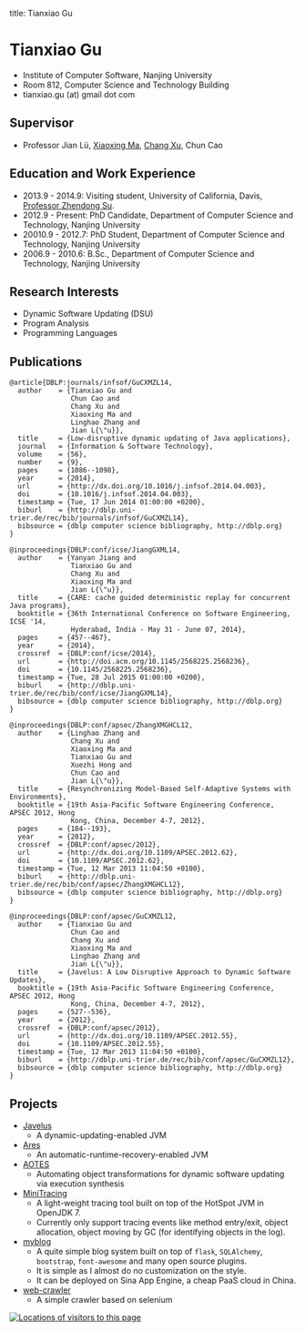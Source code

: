 title: Tianxiao Gu

# Tianxiao Gu


* Institute of Computer Software, Nanjing University
* Room 812, Computer Science and Technology Building
* tianxiao.gu (at) gmail dot com


## Supervisor

* Professor Jian Lü, [Xiaoxing Ma](http://moon.nju.edu.cn/~XiaoxingMa "Xiaoxing Ma"), [Chang Xu](http://cs.nju.edu.cn/changxu/ "Chang Xu"), Chun Cao

## Education and Work Experience

* 2013.9 - 2014.9: Visiting student, University of California, Davis, [Professor Zhendong Su](http://www.cs.ucdavis.edu/~su/).
* 2012.9 - Present: PhD Candidate, Department of Computer Science and Technology, Nanjing University
* 20010.9 - 2012.7: PhD Student, Department of Computer Science and Technology, Nanjing University
* 2006.9 - 2010.6: B.Sc., Department of Computer Science and Technology, Nanjing University


## Research Interests

* Dynamic Software Updating (DSU)
* Program Analysis
* Programming Languages

## Publications

~~~{.bibtexhtml hl_lines="Tianxiao Gu"}
@article{DBLP:journals/infsof/GuCXMZL14,
  author    = {Tianxiao Gu and
               Chun Cao and
               Chang Xu and
               Xiaoxing Ma and
               Linghao Zhang and
               Jian L{\"u}},
  title     = {Low-disruptive dynamic updating of Java applications},
  journal   = {Information & Software Technology},
  volume    = {56},
  number    = {9},
  pages     = {1086--1098},
  year      = {2014},
  url       = {http://dx.doi.org/10.1016/j.infsof.2014.04.003},
  doi       = {10.1016/j.infsof.2014.04.003},
  timestamp = {Tue, 17 Jun 2014 01:00:00 +0200},
  biburl    = {http://dblp.uni-trier.de/rec/bib/journals/infsof/GuCXMZL14},
  bibsource = {dblp computer science bibliography, http://dblp.org}
}

@inproceedings{DBLP:conf/icse/JiangGXML14,
  author    = {Yanyan Jiang and
               Tianxiao Gu and
               Chang Xu and
               Xiaoxing Ma and
               Jian L{\"u}},
  title     = {CARE: cache guided deterministic replay for concurrent Java programs},
  booktitle = {36th International Conference on Software Engineering, ICSE '14,
               Hyderabad, India - May 31 - June 07, 2014},
  pages     = {457--467},
  year      = {2014},
  crossref  = {DBLP:conf/icse/2014},
  url       = {http://doi.acm.org/10.1145/2568225.2568236},
  doi       = {10.1145/2568225.2568236},
  timestamp = {Tue, 28 Jul 2015 01:00:00 +0200},
  biburl    = {http://dblp.uni-trier.de/rec/bib/conf/icse/JiangGXML14},
  bibsource = {dblp computer science bibliography, http://dblp.org}
}

@inproceedings{DBLP:conf/apsec/ZhangXMGHCL12,
  author    = {Linghao Zhang and
               Chang Xu and
               Xiaoxing Ma and
               Tianxiao Gu and
               Xuezhi Hong and
               Chun Cao and
               Jian L{\"u}},
  title     = {Resynchronizing Model-Based Self-Adaptive Systems with Environments},
  booktitle = {19th Asia-Pacific Software Engineering Conference, APSEC 2012, Hong
               Kong, China, December 4-7, 2012},
  pages     = {184--193},
  year      = {2012},
  crossref  = {DBLP:conf/apsec/2012},
  url       = {http://dx.doi.org/10.1109/APSEC.2012.62},
  doi       = {10.1109/APSEC.2012.62},
  timestamp = {Tue, 12 Mar 2013 11:04:50 +0100},
  biburl    = {http://dblp.uni-trier.de/rec/bib/conf/apsec/ZhangXMGHCL12},
  bibsource = {dblp computer science bibliography, http://dblp.org}
}

@inproceedings{DBLP:conf/apsec/GuCXMZL12,
  author    = {Tianxiao Gu and
               Chun Cao and
               Chang Xu and
               Xiaoxing Ma and
               Linghao Zhang and
               Jian L{\"u}},
  title     = {Javelus: A Low Disruptive Approach to Dynamic Software Updates},
  booktitle = {19th Asia-Pacific Software Engineering Conference, APSEC 2012, Hong
               Kong, China, December 4-7, 2012},
  pages     = {527--536},
  year      = {2012},
  crossref  = {DBLP:conf/apsec/2012},
  url       = {http://dx.doi.org/10.1109/APSEC.2012.55},
  doi       = {10.1109/APSEC.2012.55},
  timestamp = {Tue, 12 Mar 2013 11:04:50 +0100},
  biburl    = {http://dblp.uni-trier.de/rec/bib/conf/apsec/GuCXMZL12},
  bibsource = {dblp computer science bibliography, http://dblp.org}
}
~~~

## Projects

* [Javelus](http://lab.artemisprojects.org/javelus/javelus)
    * A dynamic-updating-enabled JVM
* [Ares](http://lab.artemisprojects.org/groups/ares)
    * An automatic-runtime-recovery-enabled JVM
* [AOTES](http://lab.artemisprojects.org/javelus/aotes)
    * Automating object transformations for dynamic software updating via execution synthesis
* [MiniTracing](http://lab.artemisprojects.org/tianxiaogu/mini-tracing)
    * A light-weight tracing tool built on top of the HotSpot JVM in OpenJDK 7.
    * Currently only support tracing events like method entry/exit, object allocation, object moving by GC (for identifying objects in the log).
* [myblog](http://lab.artemisprojects.org/tianxiaogu/myblog)
    * A quite simple blog system built on top of `flask`, `SQLAlchemy`, `bootstrap`, `font-awesome` and many open source plugins.
    * It is simple as I almost do no customization on the style.
    * It can be deployed on Sina App Engine, a cheap PaaS cloud in China.
* [web-crawler](http://lab.artemisprojects.org/tianxiaogu/web-crawler)
    * A simple crawler based on selenium
    

<div id="clustrmaps-widget"></div><script type="text/javascript">var _clustrmaps = {'url' : 'http://moon.nju.edu.cn/~TianxiaoGu', 'user' : 995449, 'server' : '3', 'id' : 'clustrmaps-widget', 'version' : 1, 'date' : '2012-03-15', 'lang' : 'zh', 'corners' : 'square' };(function (){ var s = document.createElement('script'); s.type = 'text/javascript'; s.async = true; s.src = 'http://www3.clustrmaps.com/counter/map.js'; var x = document.getElementsByTagName('script')[0]; x.parentNode.insertBefore(s, x);})();</script><noscript><a href="http://www3.clustrmaps.com/user/94ef3079"><img src="http://www3.clustrmaps.com/stats/maps-no_clusters/moon.nju.edu.cn-~TianxiaoGu-thumb.jpg" alt="Locations of visitors to this page" /></a></noscript>
